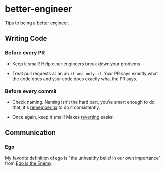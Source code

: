 # better-engineer
Tips to being a better engineer.

## Writing Code

### Before every PR
- Keep it small! Help other engineers break down your problems

- Treat pull requests as an an `if and only if`. Your PR says exactly what the code does and your code does exactly what the PR says.

### Before every commit
- Check naming. Naming isn't the hard part, you're smart enough to do that, it's [remembering](https://www.youtube.com/watch?v=VDvr08sCPOc) to do it consistently.

- Once again, keep it small! Makes [reverting](https://stackoverflow.com/questions/19032296/how-to-use-git-revert) easier.

## Communication


### Ego

My favorite definition of ego is "the unhealthy belief in our own importance" from [Ego is the Enemy](https://www.goodreads.com/book/show/27036528-ego-is-the-enemy).

